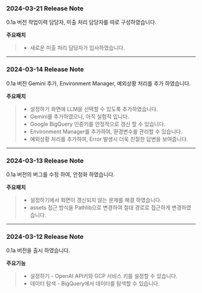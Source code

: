 ### 2024-03-21 Release Note ###

0.1a 버전 작업이력 담당자, 미출 처리 담당자를 따로 구성하였습니다.

__주요패치__
> * 새로운 미출 처리 담당자가 입사하였습니다.
---

### 2024-03-14 Release Note ###

0.1a 버전 Gemini 추가, Environment Manager, 예외상황 처리를 추가 하였습니다.

__주요패치__
> * 설정하기 화면에 LLM을 선택할 수 있도록 추가하였습니다.
> * Gemini를 추가하였으나, 아직 실험적 입니다.
> * Google BigQuery 인증키를 안정적으로 갱신 할 수 있습니다.
> * Environment Manager를 추가하여, 환경변수를 관리할 수 있습니다.
> * 예외상황 처리를 추가하여, Error 발생시 더욱 친절한 답변을 보여줍니다.
---

### 2024-03-13 Release Note ###

0.1a 버전의 버그를 수정 하여, 안정화 하였습니다.

__주요패치__
> * 설정하기에서 화면이 갱신되지 않는 문제를 해결 하였습니다.
> * assets 접근 방식을 Pathlib으로 변경하여 절대 경로로 접근하게 변경하였습니다.
---

### 2024-03-12 Release Note ###

0.1a 버전을 출시 하였습니다. 

__주요기능__
> * 설정하기 - OpenAI API키와 GCP 서비스 키를 설정할 수 있습니다.
> * 데이터 탐색 - BigQuery에서 데이터를 탐색할 수 있습니다.